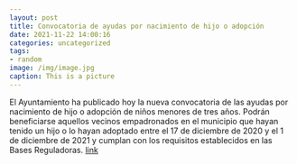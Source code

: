 ```yaml
---
layout: post
title: Convocatoria de ayudas por nacimiento de hijo o adopción
date: 2021-11-22 14:00:16
categories: uncategorized
tags:
- random
image: /img/image.jpg
caption: This is a picture
---
```

El Ayuntamiento ha publicado hoy la nueva convocatoria de las ayudas por nacimiento de hijo o adopción de niños menores de tres años. Podrán beneficiarse aquellos vecinos empadronados en el municipio que hayan tenido un hijo o lo hayan adoptado entre el 17 de diciembre de 2020 y el 1 de diciembre de 2021 y cumplan con los requisitos establecidos en las Bases Reguladoras.  [link](https://www.ayto-villacanada.es/noticias/convocatoria-de-ayudas-por-nacimiento-de-hijo-o-adopcion/)
